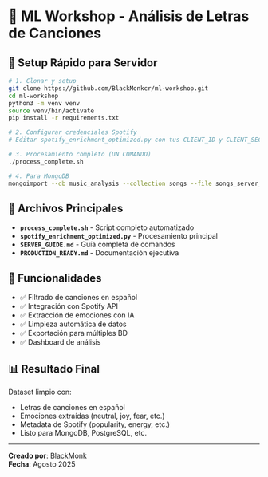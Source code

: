 # 🎵 ML Workshop - Análisis de Letras de Canciones

## 🚀 Setup Rápido para Servidor

```bash
# 1. Clonar y setup
git clone https://github.com/BlackMonkcr/ml-workshop.git
cd ml-workshop
python3 -m venv venv
source venv/bin/activate
pip install -r requirements.txt

# 2. Configurar credenciales Spotify
# Editar spotify_enrichment_optimized.py con tus CLIENT_ID y CLIENT_SECRET

# 3. Procesamiento completo (UN COMANDO)
./process_complete.sh

# 4. Para MongoDB
mongoimport --db music_analysis --collection songs --file songs_server_ready_*.json
```

## 📁 Archivos Principales

- **`process_complete.sh`** - Script completo automatizado
- **`spotify_enrichment_optimized.py`** - Procesamiento principal
- **`SERVER_GUIDE.md`** - Guía completa de comandos
- **`PRODUCTION_READY.md`** - Documentación ejecutiva

## 🎯 Funcionalidades

- ✅ Filtrado de canciones en español
- ✅ Integración con Spotify API
- ✅ Extracción de emociones con IA
- ✅ Limpieza automática de datos
- ✅ Exportación para múltiples BD
- ✅ Dashboard de análisis

## 📊 Resultado Final

Dataset limpio con:
- Letras de canciones en español
- Emociones extraídas (neutral, joy, fear, etc.)
- Metadata de Spotify (popularity, energy, etc.)
- Listo para MongoDB, PostgreSQL, etc.

---
**Creado por**: BlackMonk  
**Fecha**: Agosto 2025
